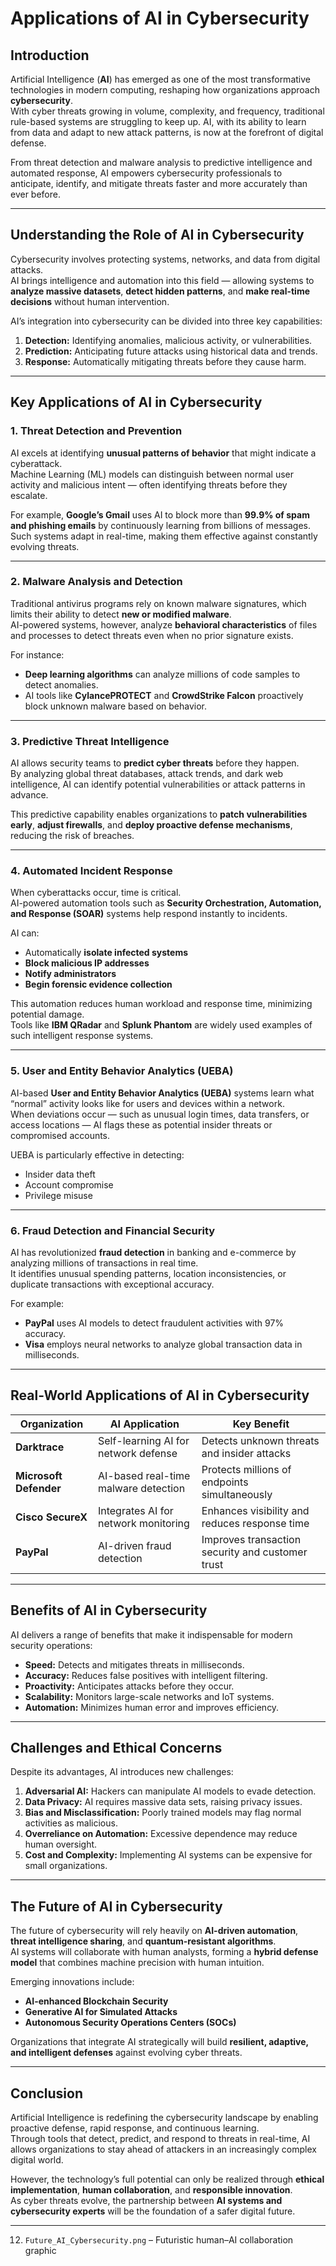 #  Applications of AI in Cybersecurity

## Introduction

Artificial Intelligence (**AI**) has emerged as one of the most transformative technologies in modern computing, reshaping how organizations approach **cybersecurity**.  
With cyber threats growing in volume, complexity, and frequency, traditional rule-based systems are struggling to keep up. AI, with its ability to learn from data and adapt to new attack patterns, is now at the forefront of digital defense.

From threat detection and malware analysis to predictive intelligence and automated response, AI empowers cybersecurity professionals to anticipate, identify, and mitigate threats faster and more accurately than ever before.


---

## Understanding the Role of AI in Cybersecurity

Cybersecurity involves protecting systems, networks, and data from digital attacks.  
AI brings intelligence and automation into this field — allowing systems to **analyze massive datasets**, **detect hidden patterns**, and **make real-time decisions** without human intervention.

AI’s integration into cybersecurity can be divided into three key capabilities:
1. **Detection:** Identifying anomalies, malicious activity, or vulnerabilities.
2. **Prediction:** Anticipating future attacks using historical data and trends.
3. **Response:** Automatically mitigating threats before they cause harm.


---

## Key Applications of AI in Cybersecurity

### 1. Threat Detection and Prevention

AI excels at identifying **unusual patterns of behavior** that might indicate a cyberattack.  
Machine Learning (ML) models can distinguish between normal user activity and malicious intent — often identifying threats before they escalate.

For example, **Google’s Gmail** uses AI to block more than **99.9% of spam and phishing emails** by continuously learning from billions of messages.  
Such systems adapt in real-time, making them effective against constantly evolving threats.


---

### 2. Malware Analysis and Detection

Traditional antivirus programs rely on known malware signatures, which limits their ability to detect **new or modified malware**.  
AI-powered systems, however, analyze **behavioral characteristics** of files and processes to detect threats even when no prior signature exists.

For instance:
- **Deep learning algorithms** can analyze millions of code samples to detect anomalies.  
- AI tools like **CylancePROTECT** and **CrowdStrike Falcon** proactively block unknown malware based on behavior.



---

### 3. Predictive Threat Intelligence

AI allows security teams to **predict cyber threats** before they happen.  
By analyzing global threat databases, attack trends, and dark web intelligence, AI can identify potential vulnerabilities or attack patterns in advance.

This predictive capability enables organizations to **patch vulnerabilities early**, **adjust firewalls**, and **deploy proactive defense mechanisms**, reducing the risk of breaches.



---

### 4. Automated Incident Response

When cyberattacks occur, time is critical.  
AI-powered automation tools such as **Security Orchestration, Automation, and Response (SOAR)** systems help respond instantly to incidents.

AI can:
- Automatically **isolate infected systems**
- **Block malicious IP addresses**
- **Notify administrators**
- **Begin forensic evidence collection**

This automation reduces human workload and response time, minimizing potential damage.  
Tools like **IBM QRadar** and **Splunk Phantom** are widely used examples of such intelligent response systems.



---

### 5. User and Entity Behavior Analytics (UEBA)

AI-based **User and Entity Behavior Analytics (UEBA)** systems learn what “normal” activity looks like for users and devices within a network.  
When deviations occur — such as unusual login times, data transfers, or access locations — AI flags these as potential insider threats or compromised accounts.

UEBA is particularly effective in detecting:
- Insider data theft  
- Account compromise  
- Privilege misuse  



---

### 6. Fraud Detection and Financial Security

AI has revolutionized **fraud detection** in banking and e-commerce by analyzing millions of transactions in real time.  
It identifies unusual spending patterns, location inconsistencies, or duplicate transactions with exceptional accuracy.

For example:
- **PayPal** uses AI models to detect fraudulent activities with 97% accuracy.  
- **Visa** employs neural networks to analyze global transaction data in milliseconds.


---

## Real-World Applications of AI in Cybersecurity

| Organization | AI Application | Key Benefit |
|---------------|----------------|--------------|
| **Darktrace** | Self-learning AI for network defense | Detects unknown threats and insider attacks |
| **Microsoft Defender** | AI-based real-time malware detection | Protects millions of endpoints simultaneously |
| **Cisco SecureX** | Integrates AI for network monitoring | Enhances visibility and reduces response time |
| **PayPal** | AI-driven fraud detection | Improves transaction security and customer trust |


---

## Benefits of AI in Cybersecurity

AI delivers a range of benefits that make it indispensable for modern security operations:

- **Speed:** Detects and mitigates threats in milliseconds.  
- **Accuracy:** Reduces false positives with intelligent filtering.  
- **Proactivity:** Anticipates attacks before they occur.  
- **Scalability:** Monitors large-scale networks and IoT systems.  
- **Automation:** Minimizes human error and improves efficiency.



---

## Challenges and Ethical Concerns

Despite its advantages, AI introduces new challenges:

1. **Adversarial AI:** Hackers can manipulate AI models to evade detection.  
2. **Data Privacy:** AI requires massive data sets, raising privacy issues.  
3. **Bias and Misclassification:** Poorly trained models may flag normal activities as malicious.  
4. **Overreliance on Automation:** Excessive dependence may reduce human oversight.  
5. **Cost and Complexity:** Implementing AI systems can be expensive for small organizations.



---

## The Future of AI in Cybersecurity

The future of cybersecurity will rely heavily on **AI-driven automation**, **threat intelligence sharing**, and **quantum-resistant algorithms**.  
AI systems will collaborate with human analysts, forming a **hybrid defense model** that combines machine precision with human intuition.

Emerging innovations include:
- **AI-enhanced Blockchain Security**  
- **Generative AI for Simulated Attacks**  
- **Autonomous Security Operations Centers (SOCs)**  

Organizations that integrate AI strategically will build **resilient, adaptive, and intelligent defenses** against evolving cyber threats.


---

## Conclusion

Artificial Intelligence is redefining the cybersecurity landscape by enabling proactive defense, rapid response, and continuous learning.  
Through tools that detect, predict, and respond to threats in real-time, AI allows organizations to stay ahead of attackers in an increasingly complex digital world.

However, the technology’s full potential can only be realized through **ethical implementation**, **human collaboration**, and **responsible innovation**.  
As cyber threats evolve, the partnership between **AI systems and cybersecurity experts** will be the foundation of a safer digital future.

---


12. `Future_AI_Cybersecurity.png` – Futuristic human–AI collaboration graphic
